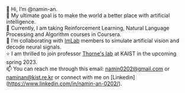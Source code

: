 👋 Hi, I’m @namin-an.   
👀 My ultimate goal is to make the world a better place with artificial intelligence.   
🌱 Currently, I am taking Reinforcement Learning, Natural Language Processing and Algorithm courses in Coursera.   
💞️ I’m collaborating with [ImLab](http://imvisionlab.com/) members to simulate artificial vision and decode neural signals.   
⭐️ I am thrilled to join professor [Thorne's lab](https://xfact.net/) at KAIST in the upcoming spring 2023.   
📫 You can reach me through this email: namin0202@gmail.com or naminan@kist.re.kr or connect with me on [Linkedin] (https://www.linkedin.com/in/namin-an-0202/).  

<!---
namin-an/namin-an is a ✨ special ✨ repository because its `README.md` (this file) appears on your GitHub profile.
You can click the Preview link to take a look at your changes.
--->
